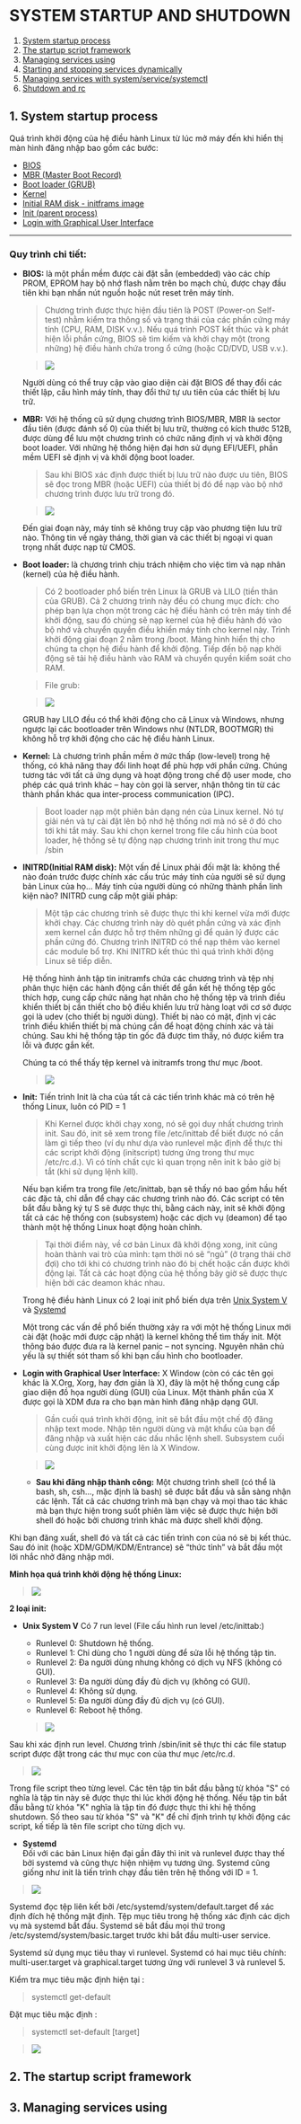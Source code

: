 # SYSTEM STARTUP AND SHUTDOWN
1. [System startup process](#startup)
2. [The startup script framework](#startupscript)
3. [Managing services using](#manaservice)
4. [Starting and stopping services dynamically ](#servicedynamic)
5. [Managing services with system/service/systemctl ](#systemctl)
6. [Shutdown and rc](#shut)

## 1. System startup process <a name="startup"></a>
Quá trình khởi động của hệ điều hành Linux từ lúc mở máy đến khi hiển thị màn hình đăng nhập bao gồm các bước:
- [BIOS](#bios)
- [MBR (Master Boot Record)](#mbr)
- [Boot loader (GRUB)](#bootloader)
- [Kernel](#kernel)
- [Initial RAM disk - initframs image](#initrd)
- [Init (parent process)](#init)
- [Login with Graphical User Interface](#login)
***
### Quy trình chi tiết:
- **BIOS:** <a name="bios"></a> là một phần mềm được cài đặt sẵn (embedded) vào các chíp PROM, EPROM hay bộ nhớ flash nằm trên bo mạch chủ, được chạy đầu tiên khi bạn nhấn nút nguồn hoặc nút reset trên máy tính. 
  
  > Chương trình được thực hiện đầu tiên là POST (Power-on Self-test) nhằm kiểm tra thông số và trạng thái của các phần cứng máy tính (CPU, RAM, DISK v.v.). Nếu quá trình POST kết thúc và k phát hiện lỗi phần cứng, BIOS sẽ tìm kiếm và khởi chạy một (trong những) hệ điều hành chứa trong ổ cứng (hoặc CD/DVD, USB v.v.). 
  
  > ![](./images/report2/post.png)
  
  Người dùng có thể truy cập vào giao diện cài đặt BIOS để thay đổi các thiết lập, cấu hình máy tính, thay đổi thứ tự ưu tiên của các thiết bị lưu trữ.

- **MBR:** <a name="mbr"></a>Với hệ thống cũ sử dụng chương trình BIOS/MBR, MBR là sector đầu tiên (được đánh số 0) của thiết bị lưu trữ, thường có kích thước 512B, được dùng để lưu một chương trình có chức năng định vị và khởi động boot loader. Với những hệ thống hiện đại hơn sử dụng EFI/UEFI, phần mềm UEFI sẽ định vị và khởi động boot loader.
  
  > Sau khi BIOS xác định được thiết bị lưu trữ nào được ưu tiên, BIOS sẽ đọc trong MBR (hoặc UEFI) của thiết bị đó để nạp vào bộ nhớ chương trình được lưu trữ trong đó. 
  
  > ![](./images/report2/mbr.png)
  
  Đến giai đoạn này, máy tính sẽ không truy cập vào phương tiện lưu trữ nào. Thông tin về ngày tháng, thời gian và các thiết bị ngoại vi quan trọng nhất được nạp từ CMOS.
  
- **Boot loader:** <a name="bootloader"></a> là chương trình chịu trách nhiệm cho việc tìm và nạp nhân (kernel) của hệ điều hành.
  
  > Có 2 bootloader phổ biến trên Linux là GRUB và LILO (tiền thân của GRUB). Cả 2 chương trình này đều có chung mục đích: cho phép bạn lựa chọn một trong các hệ điều hành có trên máy tính để khởi động, sau đó chúng sẽ nạp kernel của hệ điều hành đó vào bộ nhớ và chuyển quyền điều khiển máy tính cho kernel này. Trình khởi động giai đoạn 2 nằm trong /boot. Màng hình hiển thị cho chúng ta chọn hệ điều hành để khởi động. Tiếp đến bộ nạp khởi động sẽ tải hệ điều hành vào RAM và chuyển quyền kiểm soát cho RAM.
  
  > File grub:
  
  > ![](./images/report2/grub.png)
  
  GRUB hay LILO đều có thể khởi động cho cả Linux và Windows, nhưng ngược lại các bootloader trên Windows như (NTLDR, BOOTMGR) thì không hỗ trợ khởi động cho các hệ điều hành Linux.
  
- **Kernel:** <a name="kernel"></a>Là chương trình phần mềm ở mức thấp (low-level) trong hệ thống, có khả năng thay đổi linh hoạt để phù hợp với phần cứng. Chúng tương tác với tất cả ứng dụng và hoạt động trong chế độ user mode, cho phép các quá trình khác – hay còn gọi là server, nhận thông tin từ các thành phần khác qua inter-process communication (IPC).
  
  > Boot loader nạp một phiên bản dạng nén của Linux kernel. Nó tự giải nén và tự cài đặt lên bộ nhớ hệ thống nơi mà nó sẽ ở đó cho tới khi tắt máy. Sau khi chọn kernel trong file cấu hình của boot loader, hệ thống sẽ tự động nạp chương trình init trong thư mục /sbin
  
- **INITRD(Initial RAM disk):** <a name="initrd"></a>Một vấn đề Linux phải đối mặt là: không thể nào đoán trước được chính xác cấu trúc máy tính của người sẽ sử dụng bản Linux của họ… Máy tính của người dùng có những thành phần linh kiện nào? INITRD cung cấp một giải pháp:
  
  > Một tập các chương trình sẽ được thực thi khi kernel vừa mới được khởi chạy. Các chương trình này dò quét phần cứng và xác định xem kernel cần được hỗ trợ thêm những gì để quản lý được các phần cứng đó. Chương trình INITRD có thể nạp thêm vào kernel các module bổ trợ. Khi INITRD kết thúc thì quá trình khởi động Linux sẽ tiếp diễn.
  
  Hệ thống hình ảnh tập tin initramfs chứa các chương trình và tệp nhị phân thực hiện các hành động cần thiết để gắn kết hệ thống tệp gốc thích hợp, cung cấp chức năng hạt nhân cho hệ thống tệp và trình điều khiển thiết bị cần thiết cho bộ điều khiển lưu trữ hàng loạt với cơ sở được gọi là udev (cho thiết bị người dùng). Thiết bị nào có mặt, định vị các trình điều khiển thiết bị mà chúng cần để hoạt động chính xác và tải chúng. Sau khi hệ thống tập tin gốc đã được tìm thấy, nó được kiểm tra lỗi và được gắn kết. 
  
  Chúng ta có thể thấy tệp kernel và initramfs trong thư mục /boot.
  
  > ![](./images/report2/initramfs.png)
  
- **Init:** <a name="init"></a>Tiến trình Init là cha của tất cả các tiến trình khác mà có trên hệ thống Linux, luôn có PID = 1 
  
  > Khi Kernel được khởi chạy xong, nó sẽ gọi duy nhất chương trình init. Sau đó, init sẽ xem trong file /etc/inittab để biết được nó cần làm gì tiếp theo (ví dụ như dựa vào runlevel mặc định để thực thi các script khởi động (initscript) tương ứng trong thư mục /etc/rc.d.). Vì có tính chất cực kì quan trọng nên init k bảo giờ bị tắt (khi sử dụng lệnh kill).
  
  Nếu bạn kiểm tra trong file /etc/inittab, bạn sẽ thấy nó bao gồm hầu hết các đặc tả, chỉ dẫn để chạy các chương trình nào đó. Các script có tên bắt đầu bằng ký tự S sẽ được thực thi, bằng cách này, init sẽ khởi động tất cả các hệ thống con (subsystem) hoặc các dịch vụ (deamon) để tạo thành một hệ thống Linux hoạt động hoàn chỉnh.
  
  > Tại thời điểm này, về cơ bản Linux đã khởi động xong, init cũng hoàn thành vai trò của mình: tạm thời nó sẽ “ngủ” (ở trạng thái chờ đợi) cho tới khi có chương trình nào đó bị chết hoặc cần được khởi động lại. Tất cả các hoạt động của hệ thống bây giờ sẽ được thực hiện bởi các deamon khác nhau.
  
  Trong hệ điều hành Linux có 2 loại init phổ biến dựa trên [Unix System V](#usv) và [Systemd](#systemd)
  
  Một trong các vấn đề phổ biến thường xảy ra với một hệ thống Linux mới cài đặt (hoặc mới được cập nhật) là kernel không thể tìm thấy init. Một thông báo được đưa ra là kernel panic – not syncing. Nguyên nhân chủ yếu là sự thiết sót tham số khi bạn cấu hình cho bootloader.
  
- **Login with Graphical User Interface:** <a name="login"></a>X Window (còn có các tên gọi khác là X.Org, Xorg, hay đơn giản là X), đây là một hệ thống cung cấp giao diện đồ họa người dùng (GUI) của Linux. Một thành phần của X được gọi là XDM đưa ra cho bạn màn hình đăng nhập dạng GUI.
  
  >Gần cuối quá trình khởi động, init sẽ bắt đầu một chế độ đăng nhập text mode. Nhập tên người dùng và mật khẩu của bạn để đăng nhập và xuất hiện các dấu nhắc lệnh shell. Subsystem cuối cùng được init khởi động lên là X Window.
  
  > ![](./images/report2/login.png)
  - **Sau khi đăng nhập thành công:**
  Một chương trình shell (có thể là bash, sh, csh…, mặc định là bash) sẽ được bắt đầu và sẵn sàng nhận các lệnh. Tất cả các chương trình mà bạn chạy và mọi thao tác khác mà bạn thực hiện trong suốt phiên làm việc sẽ được thực hiện bởi shell đó hoặc bởi chương trình khác mà được shell khởi động.

Khi bạn đăng xuất, shell đó và tất cả các tiến trình con của nó sẽ bị kết thúc. Sau đó init (hoặc XDM/GDM/KDM/Entrance) sẽ “thức tỉnh” và bắt đầu một lời nhắc nhở đăng nhập mới.

**Minh họa quá trình khởi động hệ thống Linux:**
> ![](./images/report2/boot-process.png)

**2 loại init:**
 - **Unix System V** <a name="usv"></a>
 Có 7 run level (File cấu hình run level /etc/inittab:)
   - Runlevel 0: Shutdown hệ thống.
   - Runlevel 1: Chỉ dùng cho 1 người dùng để sửa lỗi hệ thống tập tin.
   - Runlevel 2: Đa người dùng nhưng không có dịch vụ NFS (không có GUI).
   - Runlevel 3: Đa người dùng đầy đủ dịch vụ (không có GUI).
   - Runlevel 4: Không sử dụng.
   - Runlevel 5: Đa người dùng đầy đủ dịch vụ (có GUI).
   - Runlevel 6: Reboot hệ thống.
   
   > ![](./images/report2/runlevel.png)
   
 Sau khi xác định run level. Chương trình /sbin/init sẽ thực thi các file statup script được đặt trong các thư mục con của thư mục /etc/rc.d.
   
   > ![](./images/report2/runlevel1.png)
   
   Trong file script theo từng level. Các tên tập tin bắt đầu bằng từ khóa "S" có nghĩa là tập tin này sẽ được thực thi lúc khởi động hệ thống. Nếu tập tin bắt đầu bằng từ khóa "K" nghĩa là tập tin đó được thực thi khi hệ thống shutdown. Số theo sau từ khóa "S" và "K" để chỉ định trình tự khởi động các script, kế tiếp là tên file script cho từng dịch vụ.
  - **Systemd** <a name="systemd"></a>   
   Đối với các bản Linux hiện đại gần đây thì init và runlevel được thay thế bởi systemd và cũng thực hiện nhiệm vụ tương ứng. Systemd cũng giống như init là tiến trình chạy đầu tiên trên hệ thống với ID = 1.
   
   > ![](./images/report2/systemd1.png)
   
   Systemd đọc tệp liên kết bởi /etc/systemd/system/default.target để xác định đích hệ thống mặt định. Tệp mục tiêu trong hệ thống xác định các dịch vụ mà systemd bắt đầu. Systemd sẽ bắt đầu mọi thứ trong /etc/systemd/system/basic.target trước khi bắt đầu multi-user service.
   
   Systemd sử dụng mục tiêu thay vì runlevel. Systemd có hai mục tiêu chính: multi-user.target và graphical.target tương ứng với runlevel 3 và runlevel 5.
   
   Kiểm tra mục tiêu mặc định hiện tại :
   
   > systemctl get-default
   
   Đặt mục tiêu mặc định :
   
   > systemctl set-default [target]
   
   > ![](./images/report2/systemd2.png)
   
   ## 2. The startup script framework <a name="startupscript"></a>
   
   ## 3. Managing services using <a name="manaservice"></a>
   
   
   
   
